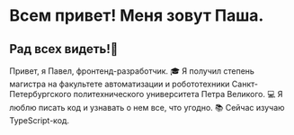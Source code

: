 # Всем привет! Меня зовут Паша.
## Рад всех видеть!👋

Привет, я Павел, фронтенд-разработчик.
 🎓 Я получил степень магистра на факультете автоматизации и робототехники Санкт-Петербургского политехнического университета Петра Великого.
 💻 Я люблю писать код и узнавать о нем все, что угодно.
 📚 Сейчас изучаю TypeScript-код.
